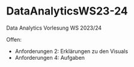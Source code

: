 # DataAnalyticsWS23-24
Data Analytics Vorlesung WS 2023/24


Offen:

- Anforderungen 2: Erklärungen zu den Visuals
- Anforderungen 4: Aufgaben